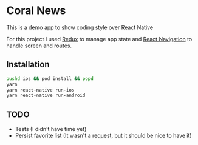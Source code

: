 # Coral News

This is a demo app to show coding style over React Native

For this project I used [Redux](https://redux.js.org/)  to manage app state and [React Navigation](https://reactnavigation.org/) to handle  screen and routes.


## Installation

```bash
pushd ios && pod install && popd
yarn
yarn react-native run-ios
yarn react-native run-android
```


## TODO
- Tests (I didn't have time yet)
- Persist favorite list (It wasn't a request, but it should be nice to have it)
